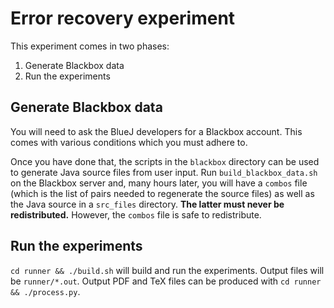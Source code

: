 # Error recovery experiment

This experiment comes in two phases:

  1. Generate Blackbox data
  2. Run the experiments


## Generate Blackbox data

You will need to ask the BlueJ developers for a Blackbox account. This comes
with various conditions which you must adhere to.

Once you have done that, the scripts in the `blackbox` directory can be used to
generate Java source files from user input. Run `build_blackbox_data.sh` on
the Blackbox server and, many hours later, you will have a `combos` file (which
is the list of pairs needed to regenerate the source files) as well as the
Java source in a `src_files` directory. **The latter must never be
redistributed.** However, the `combos` file is safe to redistribute.


## Run the experiments

`cd runner && ./build.sh` will build and run the experiments. Output files will
be `runner/*.out`. Output PDF and TeX files can be produced with `cd runner &&
./process.py`.
